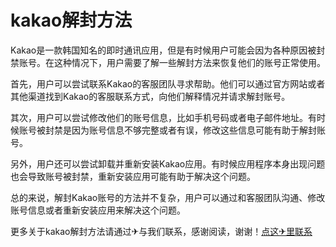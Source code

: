 # kakao解封方法

Kakao是一款韩国知名的即时通讯应用，但是有时候用户可能会因为各种原因被封禁账号。在这种情况下，用户需要了解一些解封方法来恢复他们的账号正常使用。

首先，用户可以尝试联系Kakao的客服团队寻求帮助。他们可以通过官方网站或者其他渠道找到Kakao的客服联系方式，向他们解释情况并请求解封账号。

其次，用户可以尝试修改他们的账号信息，比如手机号码或者电子邮件地址。有时候账号被封禁是因为账号信息不够完整或者有误，修改这些信息可能有助于解封账号。

另外，用户还可以尝试卸载并重新安装Kakao应用。有时候应用程序本身出现问题也会导致账号被封禁，重新安装应用可能有助于解决这个问题。

总的来说，解封Kakao账号的方法并不复杂，用户可以通过和客服团队沟通、修改账号信息或者重新安装应用来解决这个问题。

更多关于kakao解封方法请通过✈与我们联系，感谢阅读，谢谢！[点这✈里联系](https://ads.k02.cc)